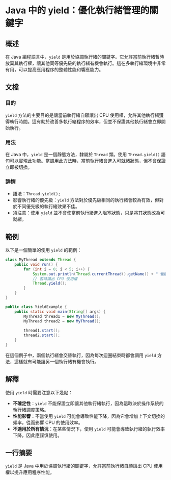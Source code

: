 <!--
Meta Description: # Java 中的 yield：優化執行緒管理的關鍵字 ## 概述 在 Java 編程語言中，`yield` 是用於協調執行緒的關鍵字。它允許當前執行緒暫時放棄其執行權，讓其他同等優先級的執行緒有機會執行。這在多執行緒環境中非常有用，可以提高應用程序的整體性能和響應能力。 ## 文檔 ### 目的 ...
Meta Keywords: yield, thread, java, mythread, cpu
-->

# Java 中的 yield：優化執行緒管理的關鍵字

## 概述
在 Java 編程語言中，`yield` 是用於協調執行緒的關鍵字。它允許當前執行緒暫時放棄其執行權，讓其他同等優先級的執行緒有機會執行。這在多執行緒環境中非常有用，可以提高應用程序的整體性能和響應能力。

## 文檔
### 目的
`yield` 方法的主要目的是讓當前執行緒自願讓出 CPU 使用權，允許其他執行緒獲得執行時間。這有助於改善多執行緒程序的效率，但並不保證其他執行緒會立即開始執行。

### 用法
在 Java 中，`yield` 是一個靜態方法，隸屬於 `Thread` 類。使用 `Thread.yield()` 語句可以實現此功能。當調用此方法時，當前執行緒會進入可就緒狀態，但不會保證立即被切換。

### 詳情
- 語法：`Thread.yield();`
- 影響執行緒的優先級：`yield` 方法對於優先級相同的執行緒會較為有效，但對於不同優先級的執行緒效果不佳。
- 須注意：使用 `yield` 並不會使當前執行緒進入阻塞狀態，只是將其狀態改為可就緒。

## 範例
以下是一個簡單的使用 `yield` 的範例：

```java
class MyThread extends Thread {
    public void run() {
        for (int i = 0; i < 5; i++) {
            System.out.println(Thread.currentThread().getName() + " 當前執行次數: " + i);
            // 暫時讓出 CPU 使用權
            Thread.yield();
        }
    }
}

public class YieldExample {
    public static void main(String[] args) {
        MyThread thread1 = new MyThread();
        MyThread thread2 = new MyThread();
        
        thread1.start();
        thread2.start();
    }
}
```

在這個例子中，兩個執行緒會交替執行，因為每次迴圈結束時都會調用 `yield` 方法，這樣就有可能讓另一個執行緒有機會執行。

## 解釋
使用 `yield` 時需要注意以下幾點：
- **不確定性**：`yield` 不能保證立即讓其他執行緒執行，因為這取決於操作系統的執行緒調度策略。
- **性能影響**：不當使用 `yield` 可能會導致性能下降，因為它會增加上下文切換的頻率，從而影響 CPU 的使用效率。
- **不適用於所有情況**：在某些情況下，使用 `yield` 可能會導致執行緒的執行效率下降，因此應謹慎使用。

## 一行摘要
`yield` 是 Java 中用於協調執行緒的關鍵字，允許當前執行緒自願讓出 CPU 使用權以提升應用程序性能。